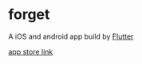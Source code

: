 # forget

A iOS and android app build by [Flutter](https://flutter.io/docs)

[app store link](https://apps.apple.com/cn/app/forget-%E6%97%B6%E9%97%B4%E7%AE%A1%E7%90%86/id1448659423)
